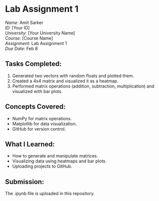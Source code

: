 
# Lab Assignment 1
*Name:* Amit Sarker   
*ID:* [Your ID]  
*University:* [Your University Name]  
*Course:* [Course Name]  
*Assignment:* Lab Assignment 1  
*Due Date:* Feb 8  

## Tasks Completed:
1. Generated two vectors with random floats and plotted them.
2. Created a 4x4 matrix and visualized it as a heatmap.
3. Performed matrix operations (addition, subtraction, multiplication) and visualized with bar plots.

## Concepts Covered:
- NumPy for matrix operations.
- Matplotlib for data visualization.
- GitHub for version control.

## What I Learned:
- How to generate and manipulate matrices.
- Visualizing data using heatmaps and bar plots.
- Uploading projects to GitHub.

## Submission:
The .ipynb file is uploaded in this repository.
